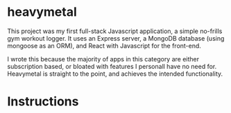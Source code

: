 # heavymetal

This project was my first full-stack Javascript application, a simple no-frills gym workout logger.
It uses an Express server, a MongoDB database (using mongoose as an ORM), and React with Javascript for the front-end.

I wrote this because the majority of apps in this category are either subscription based, or bloated with features I personall have no need for.
Heavymetal is straight to the point, and achieves the intended functionality.

# Instructions

